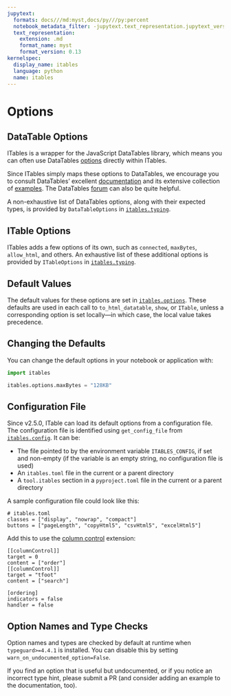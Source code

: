 ```yaml
---
jupytext:
  formats: docs///md:myst,docs/py///py:percent
  notebook_metadata_filter: -jupytext.text_representation.jupytext_version
  text_representation:
    extension: .md
    format_name: myst
    format_version: 0.13
kernelspec:
  display_name: itables
  language: python
  name: itables
---
```


# Options

## DataTable Options

ITables is a wrapper for the JavaScript DataTables library, which means you can often use DataTables [options](https://datatables.net/options) directly within ITables.

Since ITables simply maps these options to DataTables, we encourage you to consult DataTables’ excellent [documentation](https://datatables.net/) and its extensive collection of [examples](https://datatables.net/examples/index). The DataTables [forum](https://datatables.net/forums/) can also be quite helpful.

A non-exhaustive list of DataTables options, along with their expected types, is provided by `DataTableOptions` in [`itables.typing`](https://github.com/mwouts/itables/blob/main/src/itables/typing.py).

## ITable Options

ITables adds a few options of its own, such as `connected`, `maxBytes`, `allow_html`, and others. An exhaustive list of these additional options is provided by `ITableOptions` in [`itables.typing`](https://github.com/mwouts/itables/blob/main/src/itables/typing.py).

## Default Values

The default values for these options are set in [`itables.options`](https://github.com/mwouts/itables/blob/main/src/itables/options.py). These defaults are used in each call to `to_html_datatable`, `show`, or `ITable`, unless a corresponding option is set locally—in which case, the local value takes precedence.

## Changing the Defaults

You can change the default options in your notebook or application with:

```python
import itables

itables.options.maxBytes = "128KB"
```

## Configuration File

Since v2.5.0, ITable can load its default options from a configuration file. The configuration file is identified using `get_config_file` from [`itables.config`](https://github.com/mwouts/itables/blob/main/src/itables/config.py). It can be:

- The file pointed to by the environment variable `ITABLES_CONFIG`, if set and non-empty (if the variable is an empty string, no configuration file is used)
- An `itables.toml` file in the current or a parent directory
- A `tool.itables` section in a `pyproject.toml` file in the current or a parent directory

A sample configuration file could look like this:
```
# itables.toml
classes = ["display", "nowrap", "compact"]
buttons = ["pageLength", "copyHtml5", "csvHtml5", "excelHtml5"]
```

Add this to use the [column control](column_control.md) extension:
```
[[columnControl]]
target = 0
content = ["order"]
[[columnControl]]
target = "tfoot"
content = ["search"]

[ordering]
indicators = false
handler = false
```

## Option Names and Type Checks

Option names and types are checked by default at runtime when `typeguard>=4.4.1` is installed. You can disable this by setting `warn_on_undocumented_option=False`.

If you find an option that is useful but undocumented, or if you notice an incorrect type hint, please submit a PR (and consider adding an example to the documentation, too).
